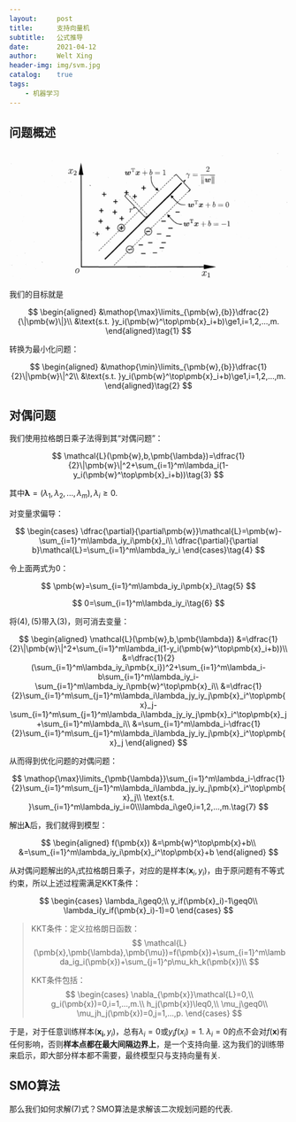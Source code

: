 ```yaml
---
layout:     post
title:      支持向量机
subtitle:   公式推导
date:       2021-04-12
author:     Welt Xing
header-img: img/svm.jpg
catalog:    true
tags:
    - 机器学习
---
```


## 问题概述

![svm](/img/svm1.png)

我们的目标就是

$$
\begin{aligned}
&\mathop{\max}\limits_{\pmb{w},{b}}\dfrac{2}{\|\pmb{w}\|}\\
&\text{s.t.  }y_i(\pmb{w}^\top\pmb{x}_i+b)\ge1,i=1,2,...,m.
\end{aligned}\tag{1}
$$

转换为最小化问题：

$$
\begin{aligned}
&\mathop{\min}\limits_{\pmb{w},{b}}\dfrac{1}{2}\|\pmb{w}\|^2\\
&\text{s.t.  }y_i(\pmb{w}^\top\pmb{x}_i+b)\ge1,i=1,2,...,m.
\end{aligned}\tag{2}
$$

## 对偶问题

我们使用拉格朗日乘子法得到其“对偶问题”：

$$
\mathcal{L}(\pmb{w},b,\pmb{\lambda})=\dfrac{1}{2}\|\pmb{w}\|^2+\sum_{i=1}^m\lambda_i(1-y_i(\pmb{w}^\top\pmb{x}_i+b))\tag{3}
$$

其中$\pmb{\lambda}=(\lambda_1,\lambda_2,...,\lambda_m),\lambda_i\ge0$.

对变量求偏导：

$$
\begin{cases}
\dfrac{\partial}{\partial\pmb{w}}\mathcal{L}=\pmb{w}-\sum_{i=1}^m\lambda_iy_i\pmb{x}_i\\
\dfrac{\partial}{\partial b}\mathcal{L}=\sum_{i=1}^m\lambda_iy_i
\end{cases}\tag{4}
$$

令上面两式为0：

$$
\pmb{w}=\sum_{i=1}^m\lambda_iy_i\pmb{x}_i\tag{5}
$$

$$
0=\sum_{i=1}^m\lambda_iy_i\tag{6}
$$

将$(4),(5)$带入$(3)$，则可消去变量：

$$
\begin{aligned}
\mathcal{L}(\pmb{w},b,\pmb{\lambda})
&=\dfrac{1}{2}\|\pmb{w}\|^2+\sum_{i=1}^m\lambda_i(1-y_i(\pmb{w}^\top\pmb{x}_i+b))\\
&=\dfrac{1}{2}(\sum_{i=1}^m\lambda_iy_i\pmb{x_i})^2+\sum_{i=1}^m\lambda_i-b\sum_{i=1}^m\lambda_iy_i-\sum_{i=1}^m\lambda_iy_i\pmb{w}^\top\pmb{x}_i\\
&=\dfrac{1}{2}\sum_{i=1}^m\sum_{j=1}^m\lambda_i\lambda_jy_iy_j\pmb{x}_i^\top\pmb{x}_j-\sum_{i=1}^m\sum_{j=1}^m\lambda_i\lambda_jy_iy_j\pmb{x}_i^\top\pmb{x}_j+\sum_{i=1}^m\lambda_i\\
&=\sum_{i=1}^m\lambda_i-\dfrac{1}{2}\sum_{i=1}^m\sum_{j=1}^m\lambda_i\lambda_jy_iy_j\pmb{x}_i^\top\pmb{x}_j
\end{aligned}
$$

从而得到优化问题的对偶问题：

$$
\mathop{\max}\limits_{\pmb{\lambda}}\sum_{i=1}^m\lambda_i-\dfrac{1}{2}\sum_{i=1}^m\sum_{j=1}^m\lambda_i\lambda_jy_iy_j\pmb{x}_i^\top\pmb{x}_j\\
\text{s.t. }\sum_{i=1}^m\lambda_iy_i=0\\\lambda_i\ge0,i=1,2,...,m.\tag{7}
$$

解出$\pmb{\lambda}$后，我们就得到模型：

$$
\begin{aligned}
f(\pmb{x})
&=\pmb{w}^\top\pmb{x}+b\\
&=\sum_{i=1}^m\lambda_iy_i\pmb{x}_i^\top\pmb{x}+b
\end{aligned}
$$

从对偶问题解出的$\lambda_i$式拉格朗日乘子，对应的是样本$(\pmb{x}_i,y_i)$，由于原问题有不等式约束，所以上述过程需满足$\text{KKT}$条件：

$$
\begin{cases}
\lambda_i\geq0;\\
y_if(\pmb{x}_i)-1\geq0\\
\lambda_i(y_if(\pmb{x}_i)-1)=0
\end{cases}
$$

> $\text{KKT}$条件：定义拉格朗日函数：
> $$
> \mathcal{L}(\pmb{x},\pmb{\lambda},\pmb{\mu})=f(\pmb{x})+\sum_{i=1}^m\lambda_ig_i(\pmb{x})+\sum_{j=1}^p\mu_kh_k(\pmb{x})\\
> $$
> 
> $\text{KKT}$条件包括：
> $$
> \begin{cases}
> \nabla_{\pmb{x}}\mathcal{L}=0,\\
> g_i(\pmb{x})=0,i=1,...,m.\\
> h_j(\pmb{x})\leq0,\\
> \mu_j\geq0\\
> \mu_jh_j(\pmb{x})=0,j=1,...,p.
> \end{cases}
> $$

于是，对于任意训练样本$(\pmb{x_i},y_i)$，总有$\lambda_i=0$或$y_if(x_i)=1$. $\lambda_i=0$的点不会对$f(\pmb{x})$有任何影响，否则**样本点都在最大间隔边界上**，是一个支持向量. 这为我们的训练带来启示，即大部分样本都不需要，最终模型只与支持向量有关.

## SMO算法

那么我们如何求解$(7)$式？$\text{SMO}$算法是求解该二次规划问题的代表.
